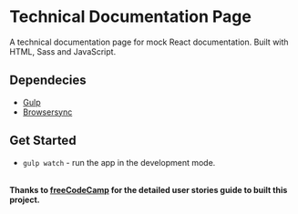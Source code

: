 # Technical Documentation Page
A technical documentation page for mock React documentation. Built with HTML, Sass and JavaScript.

## Dependecies
- [Gulp](https://gulpjs.com/)
- [Browsersync](https://browsersync.io/)

## Get Started
- `gulp watch` - run the app in the development mode.

\
**Thanks to [freeCodeCamp](https://www.freecodecamp.org/) for the detailed user stories guide to built this project.**

